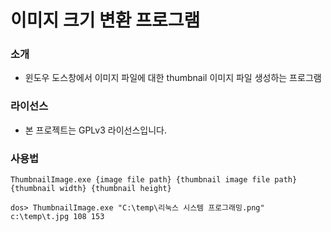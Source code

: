 ﻿# 이미지 크기 변환 프로그램

### 소개

* 윈도우 도스창에서 이미지 파일에 대한 thumbnail 이미지 파일 생성하는 프로그램 

### 라이선스

* 본 프로젝트는 GPLv3 라이선스입니다. 

### 사용법

```
ThumbnailImage.exe {image file path} {thumbnail image file path} {thumbnail width} {thumbnail height}

dos> ThumbnailImage.exe "C:\temp\리눅스 시스템 프로그래밍.png" c:\temp\t.jpg 108 153
```
